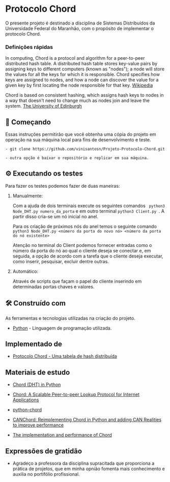 # Protocolo Chord

O presente projeto é destinado a disciplina de Sistemas Distribuídos da Universidade Federal do Maranhão, com o propósito de implementar o protocolo Chord. 

### Definições rápidas

In computing, Chord is a protocol and algorithm for a peer-to-peer distributed hash table. A distributed hash table stores key-value pairs by assigning keys to different computers (known as "nodes"); a node will store the values for all the keys for which it is responsible. Chord specifies how keys are assigned to nodes, and how a node can discover the value for a given key by first locating the node responsible for that key.  [Wikipedia](https://en.wikipedia.org/wiki/Chord_(peer-to-peer))

Chord is based on consistent hashing, which assigns hash keys to nodes in a way that doesn't need to change much as nodes join and leave the system.  [ The University of Edinburgh](https://www.inf.ed.ac.uk/teaching/courses/ip/chord-desc.html#:~:text=Chord%20is%20based%20on%20consistent,paper%20by%20Stoica%20et%20al.)

## 🚀 Começando

Essas instruções permitirão que você obtenha uma cópia do projeto em operação na sua máquina local para fins de desenvolvimento e teste.

```
- git clone https://github.com/vinisantosn/Projeto-Protocolo-Chord.git

- outra opção é baixar o repositório e replicar em sua máquina.

```

## ⚙️ Executando os testes

Para fazer os testes podemos fazer de duas maneiras:

1. Manualmente: 

    Com a ajuda de dois terminais execute os seguintes comandos
    ``` python3 Node_DHT.py numero_da_porta``` e em outro terminal ```python3 Client.py ```. A partir disso cria-se um nó inicial no anel. 
    
    Para os criação de próximos nós do anel temos o seguinte comando `python3 Node_DHT.py <número da porta do novo nó> <número da porta do nó existente>`
    
    Atenção no terminal do Client podemos fornecer entradas como o número da porta do nó ao qual o cliente deseja se conectar e, em seguida, a opção de acordo com a tarefa que o cliente deseja executar, como inserir, pesquisar, excluir dentre outras. 
    
2. Automático:

   Através de scripts que façam o papel do cliente inserindo em determinadas portas chaves e valores.

## 🛠️ Construído com

As ferramentas e tecnologias utilizadas na criação do projeto. 

* [Python](https://www.python.org/) - Linguagem de programação utilizada. 

## Implementado de 

* [Protocolo Chord - Uma tabela de hash distribuída](https://github.com/bhavinkotak07/chord_protocol)


## Materiais de estudo 

* [Chord (DHT) in Python](https://medium.com/princeton-systems-course/chord-dht-in-python-b8b8985cb80e)

* [Chord: A Scalable Peer-to-peer Lookup Protocol
for Internet Applications
](https://pdos.csail.mit.edu/papers/ton:chord/paper-ton.pdf)

* [python-chord
](https://github.com/gingaramo/python-chord)

* [CANChord: Reimplementing Chord in Python and adding CAN Realities to improve performance
](https://medium.com/princeton-systems-course/canchord-reimplementing-chord-in-python-and-adding-can-realities-to-improve-performance-ae3faa8b81de)

* [The implementation and performance of Chord
](https://core.ac.uk/download/pdf/157587916.pdf)

## Expressões de gratidão

* Agradeço a professora da disciplina supracitada que proporciona a prática de projetos, que em minha opnião fomenta mais conhecimento e auxilia no portifólio profissional. 
